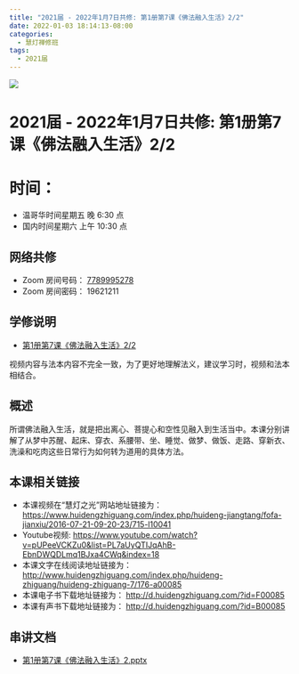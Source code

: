 ```yaml
---
title: "2021届 - 2022年1月7日共修: 第1册第7课《佛法融入生活》2/2"
date: 2022-01-03 18:14:13-08:00
categories:
  - 慧灯禅修班
tags:
  - 2021届
---
```



![](/f/up/maxresdefault.jpg)




# 2021届 - 2022年1月7日共修: 第1册第7课《佛法融入生活》2/2

# 时间：

* 温哥华时间星期五 晚 6:30 点
* 国内时间星期六 上午 10:30 点

## 网络共修

* Zoom 房间号码： [7789995278](https://us02web.zoom.us/j/7789995278?pwd=VjZmbWJFY2k2K0E5RVB2cTNIQmhqUT09) 
* Zoom 房间密码： 19621211

## 学修说明

* [第1册第7课《佛法融入生活》2/2](https://mp.weixin.qq.com/s?__biz=MzI2NTQ1NDcxNg==&mid=100001796&idx=1&sn=85c1919c9eb6df31f1567a5ffb7955b8&scene=19#wechat_redirect)

视频内容与法本内容不完全一致，为了更好地理解法义，建议学习时，视频和法本相结合。

## 概述

所谓佛法融入生活，就是把出离心、菩提心和空性见融入到生活当中。本课分别讲解了从梦中苏醒、起床、穿衣、系腰带、坐、睡觉、做梦、做饭、走路、穿新衣、洗澡和吃肉这些日常行为如何转为道用的具体方法。

## 本课相关链接

* 本课视频在“慧灯之光”网站地址链接为： <https://www.huidengzhiguang.com/index.php/huideng-jiangtang/fofa-jianxiu/2016-07-21-09-20-23/715-l10041>
* Youtube视频: <https://www.youtube.com/watch?v=pUPeeVCKZu0&list=PL7aUyQTIJqAhB-EbnDWQDLmq1BJxa4CWq&index=18>
* 本课文字在线阅读地址链接为： <http://www.huidengzhiguang.com/index.php/huideng-zhiguang/huideng-zhiguang-7/176-a00085>
* 本课电子书下载地址链接为： <http://d.huidengzhiguang.com/?id=F00085>
* 本课有声书下载地址链接为： <http://d.huidengzhiguang.com/?id=B00085>

## 串讲文档

* [第1册第7课《佛法融入生活》2.pptx](https://s3.ap-northeast-1.wasabisys.com/hdcx/hdv/f/up/2020%E6%85%A7%E7%81%AF%E7%A6%85%E4%BF%AE%E7%8F%AD%E7%AC%AC%E5%8D%81%E4%BA%94%E5%A0%82%E8%AF%BE-%E4%BD%9B%E6%B3%95%E8%9E%8D%E5%85%A5%E7%94%9F%E6%B4%BB%E4%BA%8C.pptx)
